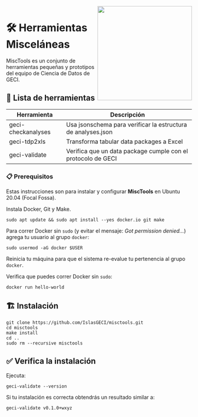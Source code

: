 <img src="https://www.islas.org.mx/img/logo.svg" align="right" width="256" />

# 🛠️ Herramientas Misceláneas

MiscTools es un conjunto de herramientas pequeñas y prototipos del equipo de Ciencia de Datos de
GECI.

## 🧰 Lista de herramientas

| Herramienta         | Descripción                                                  |
| ------------------- | ------------------------------------------------------------ |
| geci-checkanalyses  | Usa jsonschema para verificar la estructura de analyses.json |
| geci-tdp2xls        | Transforma tabular data packages a Excel                     |
| geci-validate       | Verifica que un data package cumple con el protocolo de GECI |

### 📋 Prerequisitos

Estas instrucciones son para instalar y configurar **MiscTools** en Ubuntu 20.04 (Focal Fossa).

Instala Docker, Git y Make.

```shell
sudo apt update && sudo apt install --yes docker.io git make
```

Para correr Docker sin `sudo` (y evitar el mensaje: _Got permission denied..._) agrega tu usuario al
grupo `docker`:

```shell
sudo usermod -aG docker $USER
```

Reinicia tu máquina para que el sistema re-evalue tu pertenencia al grupo `docker`.

Verifica que puedes correr Docker sin `sudo`:

```shell
docker run hello-world
```

## 🏗️ Instalación

```shell
git clone https://github.com/IslasGECI/misctools.git
cd misctools
make install
cd ..
sudo rm --recursive misctools
```

## ✅ Verifica la instalación

Ejecuta:
```shell
geci-validate --version
```

Si tu instalación es correcta obtendrás un resultado similar a:
```shell
geci-validate v0.1.0+wxyz
```
